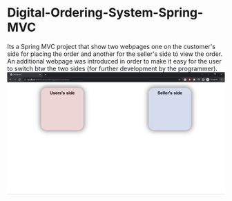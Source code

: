 # Digital-Ordering-System-Spring-MVC
Its a Spring MVC project that show two webpages one on the customer's side for placing the order and another for the seller's side to view the order. An additional webpage was introduced in order to make it easy for the user to switch btw the two sides (for further development by the programmer).
![](images/index.png)
